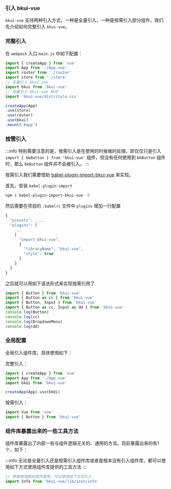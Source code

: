 ### 引入 bkui-vue

`bkui-vue` 支持两种引入方式，一种是全量引入，一种是按需引入部分组件。我们先介绍如何完整引入 `bkui-vue`。

### 完整引入

在 `webpack` 入口 `main.js` 中如下配置：

```js
import { createApp } from 'vue'
import App from './App.vue'
import router from './router'
import store from './store'
// 全量引入 bkui-vue
import bkui from 'bkui-vue'
// 全量引入 bkui-vue 样式
import 'bkui-vue/dist/style.css'

createApp(App)
.use(store)
.use(router)
.use(bkui)
.mount('#app')
```

### 按需引入

:::info
特别需要注意的是，按需引入是在使用的时候做的处理，即仅仅只是引入 `import { bkButton } from 'bkui-vue'` 组件，但没有任何使用到 `bkButton` 组件时，那么 `bkButton` 组件并不会被引入。
:::

按需引入我们需要借助 [babel-plugin-import-bkui-vue](https://www.npmjs.com/package/babel-plugin-import-bkui-vue) 来实现。

首先，安装 `babel-plugin-import`

```bash
npm i babel-plugin-import-bkui-vue -D
```

然后需要在项目的 `.babelrc` 文件中 `plugins` 增加一行配置

```js
{
  "presets": ...,
  "plugins": [
    ...
    [
      "import-bkui-vue",
      {
        "libraryName": "bkui-vue",
        "style": true
      }
    ]
  ]
}
```

之后就可以用如下语法形式来实现按需引用了

```js
import { Button } from 'bkui-vue'
import { Button as cc } from 'bkui-vue'
import { Button, Input } from 'bkui-vue'
import { Button as cc, Input as dd } from 'bkui-vue'
console.log(Button)
console.log(cc)
console.log(DropdownMenu)
console.log(dd)
```
### 全局配置

全局引入组件库，具体使用如下：

完整引入：

```js
import { createApp } from 'vue'
import App from './App.vue'
import bkUi from 'bkui-vue'

createApp(App).use(bkUi)
```

按需引入：

```js
import Vue from 'vue'
import { Button } from 'bkui-vue'
```
### 组件库暴露出来的一些工具方法

组件库暴露出了内部一些与组件逻辑无关的、通用的方法。目前暴露出来的有1个，如下：

:::info
无论是全量引入还是按需引入组件库或者是根本没有引入组件库，都可以使用如下方式使用组件库提供的工具方法
:::

```js
// 单独使用图标组件使用，可以使用如下方式引入
import Info from 'bkui-vue/lib/icon/info'
```
